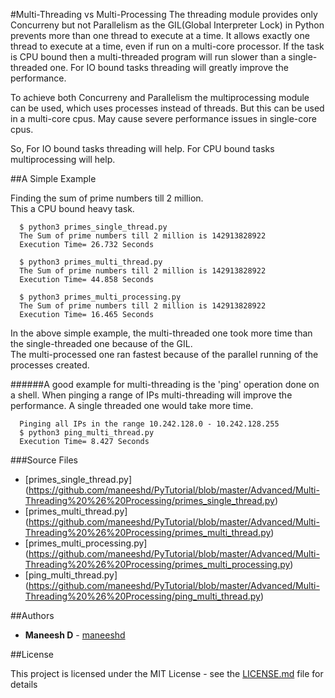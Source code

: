 #Multi-Threading vs Multi-Processing
The threading module provides only Concurreny but not Parallelism as the GIL(Global Interpreter Lock) in Python prevents more 
than one thread to execute at a time. It allows exactly one thread to execute at a time, even if run on a multi-core processor.
If the task is CPU bound then a multi-threaded program will run slower than a single-threaded one.
For IO bound tasks threading will greatly improve the performance.

To achieve both Concurreny and Parallelism the multiprocessing module can be used, which uses processes instead of threads.
But this can be used in a multi-core cpus. May cause severe performance issues in single-core cpus.

So,
For IO bound tasks threading will help.
For CPU bound tasks multiprocessing will help.

##A Simple Example

Finding the sum of prime numbers till 2 million.  
This a CPU bound heavy task.

```
  $ python3 primes_single_thread.py
  The Sum of prime numbers till 2 million is 142913828922
  Execution Time= 26.732 Seconds
```
  
```
  $ python3 primes_multi_thread.py 
  The Sum of prime numbers till 2 million is 142913828922    
  Execution Time= 44.858 Seconds  
```
  
```
  $ python3 primes_multi_processing.py 
  The Sum of prime numbers till 2 million is 142913828922   
  Execution Time= 16.465 Seconds   
```
In the above simple example, the multi-threaded one took more time than the single-threaded one because of the GIL.    
The multi-processed one ran fastest because of the parallel running of the processes created.

######A good example for multi-threading is the 'ping' operation done on a shell. When pinging a range of IPs multi-threading will
improve the performance. A single threaded one would take more time.
```
  Pinging all IPs in the range 10.242.128.0 - 10.242.128.255
  $ python3 ping_multi_thread.py
  Execution Time= 8.427 Seconds
```

###Source Files
* [primes_single_thread.py] (https://github.com/maneeshd/PyTutorial/blob/master/Advanced/Multi-Threading%20%26%20Processing/primes_single_thread.py)
* [primes_multi_thread.py] (https://github.com/maneeshd/PyTutorial/blob/master/Advanced/Multi-Threading%20%26%20Processing/primes_multi_thread.py)
* [primes_multi_processing.py] (https://github.com/maneeshd/PyTutorial/blob/master/Advanced/Multi-Threading%20%26%20Processing/primes_multi_processing.py)
* [ping_multi_thread.py] (https://github.com/maneeshd/PyTutorial/blob/master/Advanced/Multi-Threading%20%26%20Processing/ping_multi_thread.py)

##Authors

* **Maneesh D** - [maneeshd](https://github.com/maneeshd)

##License

This project is licensed under the MIT License - see the [LICENSE.md](PyTutorial/LICENSE.md) file for details
